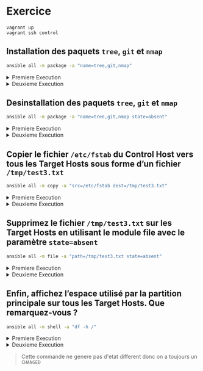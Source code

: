 # Exercice

```
vagrant up
vagrant ssh control
```

## Installation des paquets `tree`, `git` et `nmap`
```bash
ansible all -m package -a "name=tree,git,nmap"
```
<details>
    <summary>Premiere Execution</summary>
    
    rocky | CHANGED => {
        "changed": true,
        "msg": "",
        "rc": 0,
        "results": [
            "Installed: perl-Git-2.43.5-2.el9_5.noarch",
            "Installed: tree-1.8.0-10.el9.x86_64",
            "Installed: git-2.43.5-2.el9_5.x86_64",
            "Installed: nmap-3:7.92-3.el9.x86_64"
        ]
    }
    debian | CHANGED => {
        "cache_update_time": 1704860215,
        "cache_updated": false,
        "changed": true,
        "stderr": "",
        "stderr_lines": [],
        "stdout": ...,
        "stdout_lines": [...]
    }
    suse | CHANGED => {
        "changed": true,
        "cmd": [
            "/usr/bin/zypper",
            "--quiet",
            "--non-interactive",
            "--xmlout",
            "install",
            "--type",
            "package",
            "--auto-agree-with-licenses",
            "--no-recommends",
            "--",
            "+tree",
            "+git",
            "+nmap"
        ],
        "name": [
            "tree",
            "git",
            "nmap"
        ],
        "rc": 0,
        "state": "present",
        "stderr": "",
        "stderr_lines": [],
        "stdout": ...,
        "stdout_lines": [...],
        "update_cache": false
    }
</details>

<details>
    <summary>Deuxieme Execution</summary>

    ```
    suse | SUCCESS => {
        "changed": false,
        "name": [
            "tree",
            "git",
            "nmap"
        ],
        "rc": 0,
        "state": "present",
        "update_cache": false
    }
    debian | SUCCESS => {
        "cache_update_time": 1704860215,
        "cache_updated": false,
        "changed": false
    }
    rocky | SUCCESS => {
        "changed": false,
        "msg": "Nothing to do",
        "rc": 0,
        "results": []
    }
    ```
</details>

## Desinstallation des paquets `tree`, `git` et `nmap`
```bash
ansible all -m package -a "name=tree,git,nmap state=absent"
```
<details>
    <summary>Premiere Execution</summary>

    suse | CHANGED => {
        "changed": true,
        "cmd": [
            "/usr/bin/zypper",
            "--quiet",
            "--non-interactive",
            "--xmlout",
            "remove",
            "--type",
            "package",
            "tree",
            "git",
            "nmap"
        ],
        "name": [
            "tree",
            "git",
            "nmap"
        ],
        "rc": 0,
        "state": "absent",
        "stderr": "",
        "stderr_lines": [],
        "stdout": ...,
        "stdout_lines": [...],
        "update_cache": false
    }
    rocky | CHANGED => {
        "changed": true,
        "msg": "",
        "rc": 0,
        "results": [
            "Removed: git-2.43.5-2.el9_5.x86_64",
            "Removed: nmap-3:7.92-3.el9.x86_64",
            "Removed: tree-1.8.0-10.el9.x86_64",
            "Removed: perl-Git-2.43.5-2.el9_5.noarch"
        ]
    }
    debian | CHANGED => {
        "changed": true,
        "stderr": "",
        "stderr_lines": [],
        "stdout": ...,
        "stdout_lines": [...]
    }
</details>

<details>
    <summary>Deuxieme Execution</summary>

    debian | SUCCESS => {
        "changed": false
    }
    suse | SUCCESS => {
        "changed": false,
        "name": [
            "tree",
            "git",
            "nmap"
        ],
        "rc": 0,
        "state": "absent",
        "update_cache": false
    }
    rocky | SUCCESS => {
        "changed": false,
        "msg": "Nothing to do",
        "rc": 0,
        "results": []
    }
</details>

## Copier le fichier `/etc/fstab` du Control Host vers tous les Target Hosts sous forme d’un fichier `/tmp/test3.txt`

```bash
ansible all -m copy -a "src=/etc/fstab dest=/tmp/test3.txt"
```
<details>
    <summary>Premiere Execution</summary>

    debian | CHANGED => {
        "changed": true,
        "checksum": "d39263691e31170df199aae3d93f7c556fbb3446",
        "dest": "/tmp/test3.txt",
        "gid": 0,
        "group": "root",
        "md5sum": "b6f1fe0d790a8d2f9b74b95df1c889dc",
        "mode": "0644",
        "owner": "root",
        "size": 743,
        "src": "/home/vagrant/.ansible/tmp/ansible-tmp-1739781197.3512714-6112-123715676331797/source",
        "state": "file",
        "uid": 0
    }
    rocky | CHANGED => {
        "changed": true,
        "checksum": "d39263691e31170df199aae3d93f7c556fbb3446",
        "dest": "/tmp/test3.txt",
        "gid": 0,
        "group": "root",
        "md5sum": "b6f1fe0d790a8d2f9b74b95df1c889dc",
        "mode": "0644",
        "owner": "root",
        "secontext": "unconfined_u:object_r:user_home_t:s0",
        "size": 743,
        "src": "/home/vagrant/.ansible/tmp/ansible-tmp-1739781197.2996871-6111-73128297772411/source",
        "state": "file",
        "uid": 0
    }
    suse | CHANGED => {
        "changed": true,
        "checksum": "d39263691e31170df199aae3d93f7c556fbb3446",
        "dest": "/tmp/test3.txt",
        "gid": 0,
        "group": "root",
        "md5sum": "b6f1fe0d790a8d2f9b74b95df1c889dc",
        "mode": "0644",
        "owner": "root",
        "size": 743,
        "src": "/home/vagrant/.ansible/tmp/ansible-tmp-1739781197.192181-6113-213335000550623/source",
        "state": "file",
        "uid": 0
    }
</details>
<details>
    <summary>Deuxieme Execution</summary>

    debian | SUCCESS => {
        "changed": false,
        "checksum": "d39263691e31170df199aae3d93f7c556fbb3446",
        "dest": "/tmp/test3.txt",
        "gid": 0,
        "group": "root",
        "mode": "0644",
        "owner": "root",
        "path": "/tmp/test3.txt",
        "size": 743,
        "state": "file",
        "uid": 0
    }
    suse | SUCCESS => {
        "changed": false,
        "checksum": "d39263691e31170df199aae3d93f7c556fbb3446",
        "dest": "/tmp/test3.txt",
        "gid": 0,
        "group": "root",
        "mode": "0644",
        "owner": "root",
        "path": "/tmp/test3.txt",
        "size": 743,
        "state": "file",
        "uid": 0
    }
    rocky | SUCCESS => {
        "changed": false,
        "checksum": "d39263691e31170df199aae3d93f7c556fbb3446",
        "dest": "/tmp/test3.txt",
        "gid": 0,
        "group": "root",
        "mode": "0644",
        "owner": "root",
        "path": "/tmp/test3.txt",
        "secontext": "unconfined_u:object_r:user_home_t:s0",
        "size": 743,
        "state": "file",
        "uid": 0
    }
</details>

## Supprimez le fichier `/tmp/test3.txt` sur les Target Hosts en utilisant le module file avec le paramètre `state=absent`
```bash
ansible all -m file -a "path=/tmp/test3.txt state=absent"
```
<details>
    <summary>Premiere Execution</summary>

    suse | CHANGED => {
        "changed": true,
        "path": "/tmp/test3.txt",
        "state": "absent"
    }
    debian | CHANGED => {
        "changed": true,
        "path": "/tmp/test3.txt",
        "state": "absent"
    }
    rocky | CHANGED => {
        "changed": true,
        "path": "/tmp/test3.txt",
        "state": "absent"
    }
</details>
<details>
    <summary>Deuxieme Execution</summary>

    debian | SUCCESS => {
        "changed": false,
        "path": "/tmp/test3.txt",
        "state": "absent"
    }
    suse | SUCCESS => {
        "changed": false,
        "path": "/tmp/test3.txt",
        "state": "absent"
    }
    rocky | SUCCESS => {
        "changed": false,
        "path": "/tmp/test3.txt",
        "state": "absent"
    }
</details>

## Enfin, affichez l’espace utilisé par la partition principale sur tous les Target Hosts. Que remarquez-vous ?
```bash
ansible all -m shell -a "df -h /"
```
<details>
    <summary>Premiere Execution</summary>
    
    debian | CHANGED | rc=0 >>
    Filesystem      Size  Used Avail Use% Mounted on
    /dev/sda3       124G  2.3G  115G   2% /
    suse | CHANGED | rc=0 >>
    Filesystem      Size  Used Avail Use% Mounted on
    /dev/sda3       124G  2.8G  118G   3% /
    rocky | CHANGED | rc=0 >>
    Filesystem                  Size  Used Avail Use% Mounted on
    /dev/mapper/rl_rocky9-root   70G  2.4G   68G   4% /
</details>
<details>
    <summary>Deuxieme Execution</summary>
    debian | CHANGED | rc=0 >>
    Filesystem      Size  Used Avail Use% Mounted on
    /dev/sda3       124G  2.3G  115G   2% /
    suse | CHANGED | rc=0 >>
    Filesystem      Size  Used Avail Use% Mounted on
    /dev/sda3       124G  2.8G  118G   3% /
    rocky | CHANGED | rc=0 >>
    Filesystem                  Size  Used Avail Use% Mounted on
    /dev/mapper/rl_rocky9-root   70G  2.4G   68G   4% /
</details>

> Cette commande ne genere pas d'etat different donc on a toujours un `CHANGED`